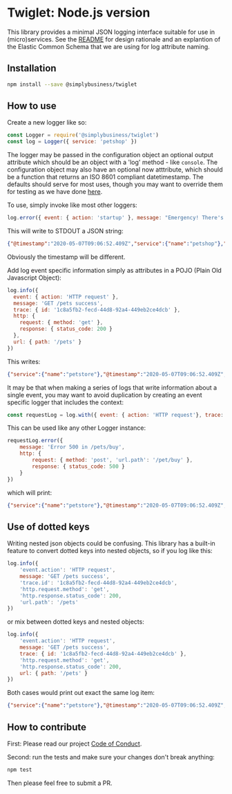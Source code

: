 # Twiglet: Node.js version

This library provides a minimal JSON logging interface suitable for use in (micro)services. See the [README](../README.md) for design rationale and an explantion of the Elastic Common Schema that we are using for log attribute naming.

## Installation

```bash
npm install --save @simplybusiness/twiglet
```

## How to use

Create a new logger like so:

```javascript
const Logger = require('@simplybusiness/twiglet')
const log = Logger({ service: 'petshop' })
```

The logger may be passed in the configuration object an optional output attribute which should be an object with a 'log' method - like `console`. The configuration object may also have an optional now atttribute, which should be a function that returns an ISO 8601 compliant datetimestamp. The defaults should serve for most uses, though you may want to override them for testing as we have done [here](./spec/logger-spec.js).

To use, simply invoke like most other loggers:

```javascript
log.error({ event: { action: 'startup' }, message: "Emergency! There's an Emergency going on" })
```

This will write to STDOUT a JSON string:

```json
{"@timestamp":"2020-05-07T09:06:52.409Z","service":{"name":"petshop"},"event":{"action":"startup"},"log":{"level":"error"},"message":"Emergency! There's an Emergency going on"}
```

Obviously the timestamp will be different.

Add log event specific information simply as attributes in a POJO (Plain Old Javascript Object):

```javascript
log.info({
  event: { action: 'HTTP request' },
  message: 'GET /pets success',
  trace: { id: '1c8a5fb2-fecd-44d8-92a4-449eb2ce4dcb' },
  http: {
    request: { method: 'get' },
    response: { status_code: 200 }
  },
  url: { path: '/pets' }
})
```

This writes:

```json
{"service":{"name":"petstore"},"@timestamp":"2020-05-07T09:06:52.409Z","event":{"action":"HTTP request"},"log":{"level":"info"},"trace":{"id":"1c8a5fb2-fecd-44d8-92a4-449eb2ce4dcb"},"http":{"request":{"method":"get"},"response":{status_code:200}},"url.path":"/pets"}
```

It may be that when making a series of logs that write information about a single event, you may want to avoid duplication by creating an event specific logger that includes the context:

```javascript
const requestLog = log.with({ event: { action: 'HTTP request'}, trace: { id: '1c8a5fb2-fecd-44d8-92a4-449eb2ce4dcb' }})
```

This can be used like any other Logger instance:

```javascript
requestLog.error({
    message: 'Error 500 in /pets/buy',
    http: {
        request: { method: 'post', 'url.path': '/pet/buy' },
        response: { status_code: 500 }
    }
})
```

which will print:

```json
{"service":{"name":"petstore"},"@timestamp":"2020-05-07T09:06:52.409Z","event":{"action":"HTTP request"},"log":{"level":"error"},"trace":{"id":"1c8a5fb2-fecd-44d8-92a4-449eb2ce4dcb"},"http":{"request":{"method":"post","url.path":"/pet/buy"},"response":{"status_code":500}},"message":"Error 500 in /pets/buy"}
```

## Use of dotted keys

Writing nested json objects could be confusing. This library has a built-in feature to convert dotted keys into nested objects, so if you log like this:

```javascript
log.info({ 
    'event.action': 'HTTP request',
    message: 'GET /pets success',
    'trace.id': '1c8a5fb2-fecd-44d8-92a4-449eb2ce4dcb',
    'http.request.method': 'get',
    'http.response.status_code': 200,
    'url.path': '/pets'
})
```

or mix between dotted keys and nested objects:

```javascript
log.info({
    'event.action': 'HTTP request',
    message: 'GET /pets success',
    trace: { id: '1c8a5fb2-fecd-44d8-92a4-449eb2ce4dcb' },
    'http.request.method': 'get',
    'http.response.status_code': 200,
    url: { path: '/pets' }
})
```

Both cases would print out exact the same log item:

```json
{"service":{"name":"petstore"},"@timestamp":"2020-05-07T09:06:52.409Z","event":{"action":"HTTP request"},"log":{"level":"info"},"trace":{"id":"1c8a5fb2-fecd-44d8-92a4-449eb2ce4dcb"},"http":{"request":{"method":"get","url.path":"/pets"},"response":{status_code:200}}}
```

## How to contribute

First: Please read our project [Code of Conduct](CODE_OF_CONDUCT.md).

Second: run the tests and make sure your changes don't break anything:

```bash
npm test
```

Then please feel free to submit a PR.
